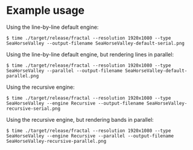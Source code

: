 # Example usage

Using the line-by-line default engine:
```
$ time ./target/release/fractal --resolution 1920x1080 --type SeaHorseValley --output-filename SeaHorseValley-default-serial.png
```

Using the line-by-line default engine, but rendering lines in parallel:
```
$ time ./target/release/fractal --resolution 1920x1080 --type SeaHorseValley --parallel --output-filename SeaHorseValley-default-parallel.png
```

Using the recursive engine:
```
$ time ./target/release/fractal --resolution 1920x1080 --type SeaHorseValley --engine Recursive --output-filename SeaHorseValley-recursive-serial.png
```

Using the recursive engine, but rendering bands in parallel:
```
$ time ./target/release/fractal --resolution 1920x1080 --type SeaHorseValley --engine Recursive --parallel --output-filename SeaHorseValley-recursive-parallel.png
```
